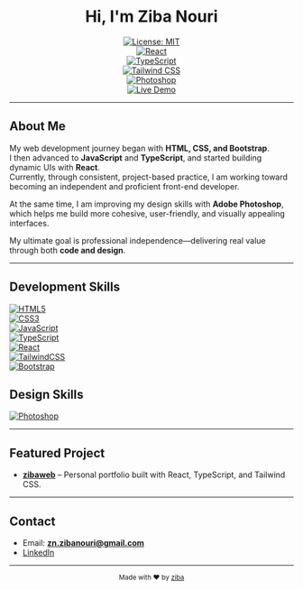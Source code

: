 <h1 align="center">
  Hi, I'm Ziba Nouri
</h1>

<div align="center">

[![License: MIT](https://img.shields.io/badge/License-MIT-yellow.svg?style=for-the-badge)](https://github.com/zibanouri/zibaweb/blob/main/LICENSE)  
[![React](https://img.shields.io/badge/React-20232A?style=for-the-badge&logo=react&logoColor=61DAFB)](https://reactjs.org/)  
[![TypeScript](https://img.shields.io/badge/TypeScript-007ACC?style=for-the-badge&logo=typescript&logoColor=white)](https://www.typescriptlang.org/)  
[![Tailwind CSS](https://img.shields.io/badge/TailwindCSS-38B2AC?style=for-the-badge&logo=tailwind-css&logoColor=white)](https://tailwindcss.com/)  
[![Photoshop](https://img.shields.io/badge/Adobe%20Photoshop-31A8FF?style=for-the-badge&logo=adobephotoshop&logoColor=white)]()  
[![Live Demo](https://img.shields.io/badge/Live%20Demo-Online-crimson?style=for-the-badge)](https://zibanouri.github.io/zibaweb)

</div>

---

## About Me
My web development journey began with **HTML, CSS, and Bootstrap**.  
I then advanced to **JavaScript** and **TypeScript**, and started building dynamic UIs with **React**.  
Currently, through consistent, project-based practice, I am working toward becoming an independent and proficient front-end developer.  

At the same time, I am improving my design skills with **Adobe Photoshop**, which helps me build more cohesive, user-friendly, and visually appealing interfaces.  

My ultimate goal is professional independence—delivering real value through both **code and design**.  

---

##  Development Skills
[![HTML5](https://img.shields.io/badge/HTML5-E34F26?style=for-the-badge&logo=html5&logoColor=white)]()  
[![CSS3](https://img.shields.io/badge/CSS3-1572B6?style=for-the-badge&logo=css3&logoColor=white)]()  
[![JavaScript](https://img.shields.io/badge/JavaScript-F7DF1E?style=for-the-badge&logo=javascript&logoColor=black)]()  
[![TypeScript](https://img.shields.io/badge/TypeScript-007ACC?style=for-the-badge&logo=typescript&logoColor=white)]()  
[![React](https://img.shields.io/badge/React-20232A?style=for-the-badge&logo=react&logoColor=61DAFB)]()  
[![TailwindCSS](https://img.shields.io/badge/Tailwind_CSS-38B2AC?style=for-the-badge&logo=tailwind-css&logoColor=white)]()  
[![Bootstrap](https://img.shields.io/badge/Bootstrap-563D7C?style=for-the-badge&logo=bootstrap&logoColor=white)]()  

##  Design Skills
[![Photoshop](https://img.shields.io/badge/Adobe%20Photoshop-31A8FF?style=for-the-badge&logo=adobephotoshop&logoColor=white)]()

---

##  Featured Project
- [**zibaweb**](https://zibanouri.github.io/zibaweb) – Personal portfolio built with React, TypeScript, and Tailwind CSS.  

---

##  Contact
- Email: **zn.zibanouri@gmail.com**  
- [LinkedIn](https://www.linkedin.com/in/ziba-nouri/)  

---

<div align="center">
  <sub>Made with ❤️ by <a href="https://zibanouri.github.io/zibaweb">ziba</a></sub>
</div>
